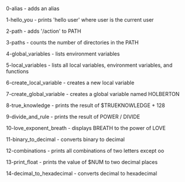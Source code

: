 <p>0-alias		     	- adds an alias</p>
<p>1-hello_you		     	- prints 'hello user' where user is the current user</p>
<p>2-path		     	- adds '/action' to PATH</p>
<p>3-paths		     	- counts the number of directories in the PATH</p>
<p>4-global_variables	     	- lists environment variables</p>
<p>5-local_variables	     	- lists all local variables, environment variables, and functions</p>
<p>6-create_local_variable     	- creates a new local variable</p>
<p>7-create_global_variable     - creates a global variable named HOLBERTON</p>
<p>8-true_knowledge     	- prints the result of $TRUEKNOWLEDGE + 128</p>
<p>9-divide_and_rule		- prints the result of POWER / DIVIDE</p>
<p>10-love_exponent_breath     	- displays BREATH  to the power of LOVE</p>
<p>11-binary_to_decimal 	- converts binary to decimal</p>
<p>12-combinations      	- prints all combinations of two letters except oo</p>
<p>13-print_float       	- prints the value of $NUM to two decimal places</p>
<p>14-decimal_to_hexadecimal    - converts decimal to hexadecimal
